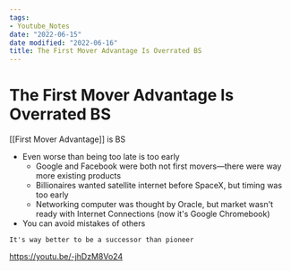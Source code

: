 ```yaml
---
tags:
- Youtube_Notes
date: "2022-06-15"
date modified: "2022-06-16"
title: The First Mover Advantage Is Overrated BS
---
```


# The First Mover Advantage Is Overrated BS
[[First Mover Advantage]] is BS

- Even worse than being too late is too early
	- Google and Facebook were both not first movers—there were way more existing products
	- Billionaires wanted satellite internet before SpaceX, but timing was too early
	- Networking computer was thought by Oracle, but market wasn't ready with Internet Connections (now it's Google Chromebook)
- You can avoid mistakes of others

```ad-note
It's way better to be a successor than pioneer

```

https://youtu.be/-jhDzM8Vo24
